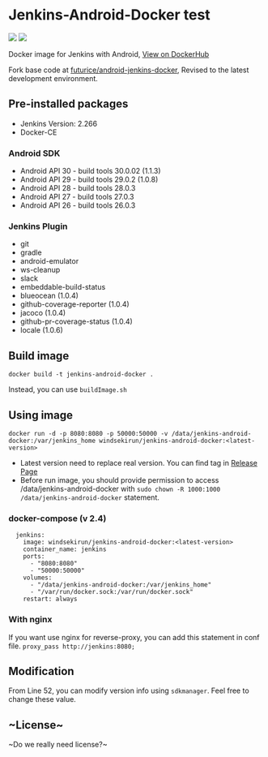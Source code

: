 # Jenkins-Android-Docker test
[![](https://images.microbadger.com/badges/image/windsekirun/jenkins-android-docker.svg)](https://microbadger.com/images/windsekirun/jenkins-android-docker "Get your own image badge on microbadger.com") [![](https://images.microbadger.com/badges/version/windsekirun/jenkins-android-docker.svg)](https://microbadger.com/images/windsekirun/jenkins-android-docker "Get your own version badge on microbadger.com") 

Docker image for Jenkins with Android, [View on DockerHub](https://hub.docker.com/r/windsekirun/jenkins-android-docker)

Fork base code at [futurice/android-jenkins-docker](https://github.com/futurice/android-jenkins-docker), Revised to the latest development environment.

## Pre-installed packages
 * Jenkins Version: 2.266
 * Docker-CE 

### Android SDK
 * Android API 30 - build tools 30.0.02 (1.1.3)
 * Android API 29 - build tools 29.0.2 (1.0.8)
 * Android API 28 - build tools 28.0.3
 * Android API 27 - build tools 27.0.3
 * Android API 26 - build tools 26.0.3
 
### Jenkins Plugin
 * git
 * gradle
 * android-emulator
 * ws-cleanup
 * slack
 * embeddable-build-status
 * blueocean (1.0.4)
 * github-coverage-reporter (1.0.4)
 * jacoco (1.0.4)
 * github-pr-coverage-status (1.0.4)
 * locale (1.0.6)
  
## Build image
```docker build -t jenkins-android-docker .```

Instead, you can use `buildImage.sh`

## Using image
```docker run -d -p 8080:8080 -p 50000:50000 -v /data/jenkins-android-docker:/var/jenkins_home windsekirun/jenkins-android-docker:<latest-version>```

 - Latest version need to replace real version. You can find tag in [Release Page](https://github.com/WindSekirun/Jenkins-Android-Docker/releases)
 - Before run image, you should provide permission to access /data/jenkins-android-docker with ```sudo chown -R 1000:1000 /data/jenkins-android-docker``` statement.

### docker-compose (v 2.4)
```
  jenkins:
    image: windsekirun/jenkins-android-docker:<latest-version>
    container_name: jenkins
    ports:
      - "8080:8080"
      - "50000:50000"
    volumes:
      - "/data/jenkins-android-docker:/var/jenkins_home"
      - "/var/run/docker.sock:/var/run/docker.sock"
    restart: always
```

### With nginx
If you want use nginx for reverse-proxy, you can add this statement in conf file.
```proxy_pass http://jenkins:8080;```

## Modification
 From Line 52, you can modify version info using `sdkmanager`. Feel free to change these value.
 
## ~License~
 ~Do we really need license?~
